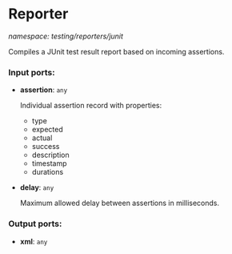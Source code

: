 # Reporter

_namespace: testing/reporters/junit_

Compiles a JUnit test result report based on incoming assertions.

### Input ports:

* __assertion__: ` any `

    Individual assertion record with properties:
    * type
    * expected
    * actual
    * success
    * description
    * timestamp
    * durations


* __delay__: ` any `

    Maximum allowed delay between assertions in milliseconds.

### Output ports:

* __xml__: ` any `

